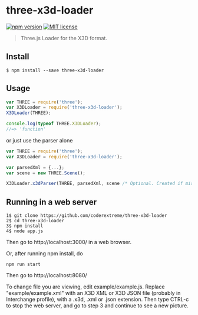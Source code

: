 # three-x3d-loader

[![npm version][version-image]][version-url]
[![MIT license][license-image]][license-url]

> Three.js Loader for the X3D format.

## Install

```
$ npm install --save three-x3d-loader
```

## Usage

```js
var THREE = require('three');
var X3DLoader = require('three-x3d-loader');
X3DLoader(THREE);

console.log(typeof THREE.X3DLoader);
//=> 'function'
```

or just use the parser alone
```js
var THREE = require('three');
var X3DLoader = require('three-x3d-loader');

var parsedXml = {...};
var scene = new THREE.Scene();

X3DLoader.x3dParser(THREE, parsedXml, scene /* Optional. Created if missing */, useImageTexture/* Optional. Default true */);
```

## Running in a web server

```
1$ git clone https://github.com/coderextreme/three-x3d-loader
2$ cd three-x3d-loader
3$ npm install
4$ node app.js
```
Then go to http://localhost:3000/ in a web browser.


Or, after running npm install, do
```
npm run start
```
Then go to http://localhost:8080/

To change file you are viewing, edit example/example.js.  Replace "example/example.xml" with an X3D XML or X3D JSON file (probably in Interchange profile), with a .x3d, .xml or .json extension.  Then type CTRL-c to stop the web server, and go to step 3 and continue to see a new picture.

[version-image]: https://img.shields.io/npm/v/three-x3d-loader.svg?style=flat
[version-url]: https://www.npmjs.com/package/three-x3d-loader
[license-image]: https://img.shields.io/github/license/jonaskello/three-x3d-loader.svg?style=flat
[license-url]: https://opensource.org/licenses/MIT
